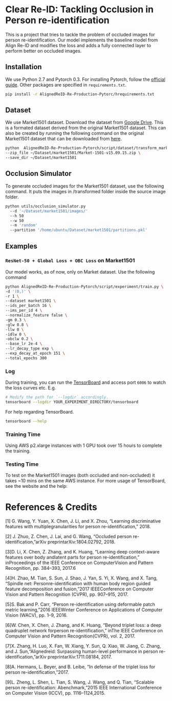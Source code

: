 # Clear Re-ID: Tackling Occlusion in Person re-identification

This is a project that tries to tackle the problem of occluded images for person re-identification. Our model implements the baseline model from Align Re-ID and modifies the loss and adds a fully connected layer to perform better on occluded images.

## Installation

We use Python 2.7 and Pytorch 0.3. For installing Pytorch, follow the [official guide](http://pytorch.org/). Other packages are specified in `requirements.txt`.

```bash
pip install -r AlignedReID-Re-Production-Pytorc/hrequirements.txt
```

## Dataset

We use Market1501 dataset. Download the dataset from [Google Drive](https://drive.google.com/open?id=1CaWH7_csm9aDyTVgjs7_3dlZIWqoBlv4). This is a formated dataset derived from the original Market1501 dataset. This can also be created by running the following command on the original Market1501 dataset that can be downloaded from [here](http://www.liangzheng.org/Project/project_reid.html).

```bash
python 	AlignedReID-Re-Production-Pytorch/script/dataset/transform_market1501.py \
--zip_file ~/Dataset/market1501/Market-1501-v15.09.15.zip \
--save_dir ~/Dataset/market1501
```

## Occlusion Simulator
To generate occluded images for the Market1501 dataset, use the following command. It puts the images in /transformed folder inside the source image folder.

```bash
python utils/occlusion_simulator.py 
  --d '~/Dataset/market1501/images/' 
  --h 50 
  --w 50 
  --m 'random'
  --partition '/home/ubuntu/Dataset/market1501/partitions.pkl'
```
## Examples

### `ResNet-50 + Global Loss + OBC Loss` on Market1501

Our model works, as of now, only on Market dataset. Use the following command 

```bash
python AlignedReID-Re-Production-Pytorch/script/experiment/train.py \
-d '(0,)' \
-r 1 \
--dataset market1501 \
--ids_per_batch 16 \
--ims_per_id 4 \
--normalize_feature false \
-gm 0.3 \
-glw 0.8 \
-llw 0 \
-idlw 0 \
-obclw 0.2 \
--base_lr 2e-4 \
--lr_decay_type exp \
--exp_decay_at_epoch 151 \
--total_epochs 300
```

### Log

During training, you can run the [TensorBoard](https://github.com/lanpa/tensorboard-pytorch) and access port `6006` to watch the loss curves etc. E.g.

```bash
# Modify the path for `--logdir` accordingly.
tensorboard --logdir YOUR_EXPERIMENT_DIRECTORY/tensorboard
```
For help regarding TensorBoard.

```bash
tensorboard --help
```

### Training Time

Using AWS p2.xlarge instances with 1 GPU took over 15 hours to complete the training.

### Testing Time
To test on the Market1501 images (both occluded and non-occluded) it takes ~10 mins on the same AWS instance.
For more usage of TensorBoard, see the website and the help:

# References & Credits

[1] G. Wang, Y. Yuan, X. Chen, J. Li, and X. Zhou, “Learning discriminative features with multiplegranularities for person re-identification,” 2018.

[2] J. Zhuo, Z. Chen, J. Lai, and G. Wang, “Occluded person re-identification,”arXiv preprintarXiv:1804.02792, 2018.

[3]D. Li, X. Chen, Z. Zhang, and K. Huang, “Learning deep context-aware features over body andlatent parts for person re-identification,” inProceedings of the IEEE Conference on ComputerVision and Pattern Recognition, pp. 384–393, 2017.6
 
 [4]H. Zhao, M. Tian, S. Sun, J. Shao, J. Yan, S. Yi, X. Wang, and X. Tang, “Spindle net: Personre-identification with human body region guided feature decomposition and fusion,”2017 IEEEConference on Computer Vision and Pattern Recognition (CVPR), pp. 907–915, 2017.
 
 [5]S. Bak and P. Carr, “Person re-identification using deformable patch metric learning,”2016 IEEEWinter Conference on Applications of Computer Vision (WACV), pp. 1–9, 2016.
 
 [6]W. Chen, X. Chen, J. Zhang, and K. Huang, “Beyond triplet loss: a deep quadruplet network forperson re-identification,” inThe IEEE Conference on Computer Vision and Pattern Recognition(CVPR), vol. 2, 2017.
 
 [7]X.  Zhang,  H.  Luo,  X.  Fan,  W.  Xiang,  Y.  Sun,  Q.  Xiao,  W.  Jiang,  C.  Zhang,  and  J.  Sun,“Alignedreid: Surpassing human-level performance in person re-identification,”arXiv preprintarXiv:1711.08184, 2017.
 
 [8]A. Hermans, L. Beyer, and B. Leibe, “In defense of the triplet loss for person re-identification,”2017.
 
 [9]L. Zheng, L. Shen, L. Tian, S. Wang, J. Wang, and Q. Tian, “Scalable person re-identification: Abenchmark,”2015 IEEE International Conference on Computer Vision (ICCV), pp. 1116–1124,2015.

